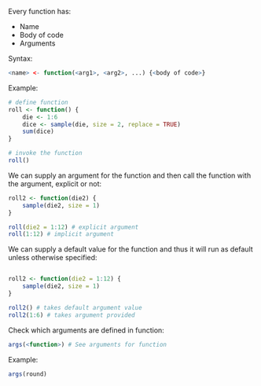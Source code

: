 Every function has:
- Name
- Body of code
- Arguments

Syntax:

```R
<name> <- function(<arg1>, <arg2>, ...) {<body of code>}
```

Example:

```R
# define function
roll <- function() {
    die <- 1:6
    dice <- sample(die, size = 2, replace = TRUE)
    sum(dice)
}

# invoke the function
roll()
```

We can supply an argument for the function and then call the function with the argument, explicit or not:

```R
roll2 <- function(die2) {
    sample(die2, size = 1)
}

roll(die2 = 1:12) # explicit argument
roll(1:12) # implicit argument
```

We can supply a default value for the function and thus it will run as default unless otherwise specified:

```R

roll2 <- function(die2 = 1:12) {
    sample(die2, size = 1)
}

roll2() # takes default argument value
roll2(1:6) # takes argument provided
```

Check which arguments are defined in function:

```R
args(<function>) # See arguments for function
```

Example:

```R
args(round)
```

